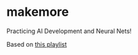 # makemore
Practicing AI Development and Neural Nets!

Based on [this playlist](https://www.youtube.com/playlist?list=PLAqhIrjkxbuWI23v9cThsA9GvCAUhRvKZ)

